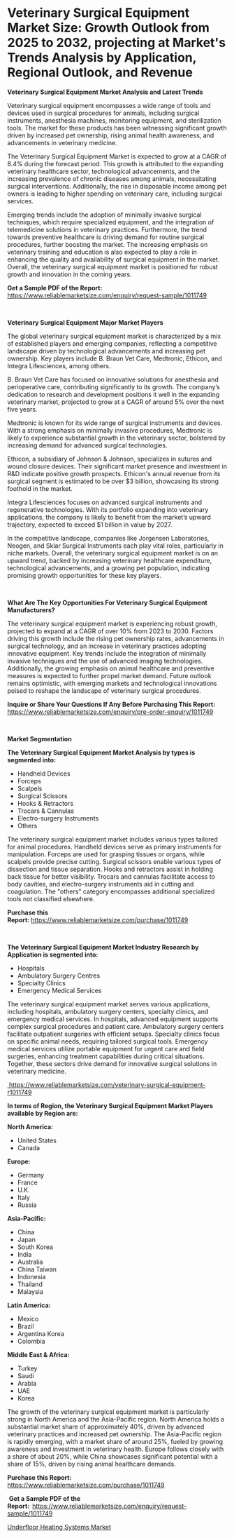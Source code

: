 <p><h1>Veterinary Surgical Equipment Market Size: Growth Outlook from 2025 to 2032, projecting at Market's Trends Analysis by Application, Regional Outlook, and Revenue</h1></p><p><strong>Veterinary Surgical Equipment Market Analysis and Latest Trends</strong></p>
<p><p>Veterinary surgical equipment encompasses a wide range of tools and devices used in surgical procedures for animals, including surgical instruments, anesthesia machines, monitoring equipment, and sterilization tools. The market for these products has been witnessing significant growth driven by increased pet ownership, rising animal health awareness, and advancements in veterinary medicine. </p><p>The Veterinary Surgical Equipment Market is expected to grow at a CAGR of 8.4% during the forecast period. This growth is attributed to the expanding veterinary healthcare sector, technological advancements, and the increasing prevalence of chronic diseases among animals, necessitating surgical interventions. Additionally, the rise in disposable income among pet owners is leading to higher spending on veterinary care, including surgical services.</p><p>Emerging trends include the adoption of minimally invasive surgical techniques, which require specialized equipment, and the integration of telemedicine solutions in veterinary practices. Furthermore, the trend towards preventive healthcare is driving demand for routine surgical procedures, further boosting the market. The increasing emphasis on veterinary training and education is also expected to play a role in enhancing the quality and availability of surgical equipment in the market. Overall, the veterinary surgical equipment market is positioned for robust growth and innovation in the coming years.</p></p>
<p><strong>Get a Sample PDF of the Report:&nbsp;</strong> <a href="https://www.reliablemarketsize.com/enquiry/request-sample/1011749?utm_campaign=2005&utm_medium=2&utm_source=Github&utm_content=ia&utm_term=07032025&utm_id=veterinary-surgical-equipment">https://www.reliablemarketsize.com/enquiry/request-sample/1011749</a></p>
<p>&nbsp;</p>
<p><strong>Veterinary Surgical Equipment Major Market Players</strong></p>
<p><p>The global veterinary surgical equipment market is characterized by a mix of established players and emerging companies, reflecting a competitive landscape driven by technological advancements and increasing pet ownership. Key players include B. Braun Vet Care, Medtronic, Ethicon, and Integra Lifesciences, among others.</p><p>B. Braun Vet Care has focused on innovative solutions for anesthesia and perioperative care, contributing significantly to its growth. The company’s dedication to research and development positions it well in the expanding veterinary market, projected to grow at a CAGR of around 5% over the next five years.</p><p>Medtronic is known for its wide range of surgical instruments and devices. With a strong emphasis on minimally invasive procedures, Medtronic is likely to experience substantial growth in the veterinary sector, bolstered by increasing demand for advanced surgical technologies.</p><p>Ethicon, a subsidiary of Johnson & Johnson, specializes in sutures and wound closure devices. Their significant market presence and investment in R&D indicate positive growth prospects. Ethicon's annual revenue from its surgical segment is estimated to be over $3 billion, showcasing its strong foothold in the market.</p><p>Integra Lifesciences focuses on advanced surgical instruments and regenerative technologies. With its portfolio expanding into veterinary applications, the company is likely to benefit from the market’s upward trajectory, expected to exceed $1 billion in value by 2027.</p><p>In the competitive landscape, companies like Jorgensen Laboratories, Neogen, and Sklar Surgical Instruments each play vital roles, particularly in niche markets. Overall, the veterinary surgical equipment market is on an upward trend, backed by increasing veterinary healthcare expenditure, technological advancements, and a growing pet population, indicating promising growth opportunities for these key players.</p></p>
<p>&nbsp;</p>
<p><strong>What Are The Key Opportunities For Veterinary Surgical Equipment Manufacturers?</strong></p>
<p><p>The veterinary surgical equipment market is experiencing robust growth, projected to expand at a CAGR of over 10% from 2023 to 2030. Factors driving this growth include the rising pet ownership rates, advancements in surgical technology, and an increase in veterinary practices adopting innovative equipment. Key trends include the integration of minimally invasive techniques and the use of advanced imaging technologies. Additionally, the growing emphasis on animal healthcare and preventive measures is expected to further propel market demand. Future outlook remains optimistic, with emerging markets and technological innovations poised to reshape the landscape of veterinary surgical procedures.</p></p>
<p><strong>Inquire or Share Your Questions If Any Before Purchasing This Report:</strong> <a href="https://www.reliablemarketsize.com/enquiry/pre-order-enquiry/1011749?utm_campaign=2005&utm_medium=2&utm_source=Github&utm_content=ia&utm_term=07032025&utm_id=veterinary-surgical-equipment">https://www.reliablemarketsize.com/enquiry/pre-order-enquiry/1011749</a></p>
<p>&nbsp;</p>
<p><strong>Market Segmentation</strong></p>
<p><strong>The Veterinary Surgical Equipment Market Analysis by types is segmented into:</strong></p>
<p><ul><li>Handheld Devices</li><li>Forceps</li><li>Scalpels</li><li>Surgical Scissors</li><li>Hooks & Retractors</li><li>Trocars & Cannulas</li><li>Electro-surgery Instruments</li><li>Others</li></ul></p>
<p><p>The veterinary surgical equipment market includes various types tailored for animal procedures. Handheld devices serve as primary instruments for manipulation. Forceps are used for grasping tissues or organs, while scalpels provide precise cutting. Surgical scissors enable various types of dissection and tissue separation. Hooks and retractors assist in holding back tissue for better visibility. Trocars and cannulas facilitate access to body cavities, and electro-surgery instruments aid in cutting and coagulation. The "others" category encompasses additional specialized tools not classified elsewhere.</p></p>
<p><strong>Purchase this Report:&nbsp;</strong><a href="https://www.reliablemarketsize.com/purchase/1011749?utm_campaign=2005&utm_medium=2&utm_source=Github&utm_content=ia&utm_term=07032025&utm_id=veterinary-surgical-equipment">https://www.reliablemarketsize.com/purchase/1011749</a></p>
<p>&nbsp;</p>
<p><strong>The Veterinary Surgical Equipment Market Industry Research by Application is segmented into:</strong></p>
<p><ul><li>Hospitals</li><li>Ambulatory Surgery Centres</li><li>Specialty Clinics</li><li>Emergency Medical Services</li></ul></p>
<p><p>The veterinary surgical equipment market serves various applications, including hospitals, ambulatory surgery centers, specialty clinics, and emergency medical services. In hospitals, advanced equipment supports complex surgical procedures and patient care. Ambulatory surgery centers facilitate outpatient surgeries with efficient setups. Specialty clinics focus on specific animal needs, requiring tailored surgical tools. Emergency medical services utilize portable equipment for urgent care and field surgeries, enhancing treatment capabilities during critical situations. Together, these sectors drive demand for innovative surgical solutions in veterinary medicine.</p></p>
<p><a href="https://www.reliablemarketsize.com/veterinary-surgical-equipment-r1011749?utm_campaign=2005&utm_medium=2&utm_source=Github&utm_content=ia&utm_term=07032025&utm_id=veterinary-surgical-equipment">&nbsp;https://www.reliablemarketsize.com/veterinary-surgical-equipment-r1011749</a></p>
<p><strong>In terms of Region, the Veterinary Surgical Equipment Market Players available by Region are:</strong></p>
<p>
    <p> <strong> North America: </strong>
        <ul>
            <li>United States</li>
            <li>Canada</li>
        </ul>
        </p> 
    <p> <strong> Europe: </strong>
        <ul>
            <li>Germany</li>
            <li>France</li>
            <li>U.K.</li>
            <li>Italy</li>
            <li>Russia</li>
        </ul>
        </p> 
    <p> <strong> Asia-Pacific: </strong>
        <ul>
            <li>China</li>
            <li>Japan</li>
            <li>South Korea</li>
            <li>India</li>
            <li>Australia</li>
            <li>China Taiwan</li>
            <li>Indonesia</li>
            <li>Thailand</li>
            <li>Malaysia</li>
        </ul>
        </p> 
    <p> <strong> Latin America: </strong>
        <ul>
            <li>Mexico</li>
            <li>Brazil</li>
            <li>Argentina Korea</li>
            <li>Colombia</li>
        </ul>
        </p> 
    <p> <strong> Middle East & Africa: </strong>
        <ul>
            <li>Turkey</li>
            <li>Saudi</li>
            <li>Arabia</li>
            <li>UAE</li>
            <li>Korea</li>
        </ul>
    </p>
    </p>
<p><p>The growth of the veterinary surgical equipment market is particularly strong in North America and the Asia-Pacific region. North America holds a substantial market share of approximately 40%, driven by advanced veterinary practices and increased pet ownership. The Asia-Pacific region is rapidly emerging, with a market share of around 25%, fueled by growing awareness and investment in veterinary health. Europe follows closely with a share of about 20%, while China showcases significant potential with a share of 15%, driven by rising animal healthcare demands.</p></p>
<p><strong>Purchase this Report: </strong><a href="https://www.reliablemarketsize.com/purchase/1011749?utm_campaign=2005&utm_medium=2&utm_source=Github&utm_content=ia&utm_term=07032025&utm_id=veterinary-surgical-equipment">https://www.reliablemarketsize.com/purchase/1011749</a></p>
<p>&nbsp;<strong>Get a Sample PDF of the Report:&nbsp;&nbsp;</strong><a href="https://www.reliablemarketsize.com/enquiry/request-sample/1011749?utm_campaign=2005&utm_medium=2&utm_source=Github&utm_content=ia&utm_term=07032025&utm_id=veterinary-surgical-equipment">https://www.reliablemarketsize.com/enquiry/request-sample/1011749</a></p>
<p><strong></strong></p>
<p><p><a href="https://github.com/lylyparadise/Market-Research-Report-List-6/blob/main/underfloor-heating-systems-market.md?utm_campaign=2005&utm_medium=2&utm_source=Github&utm_content=ia&utm_term=07032025&utm_id=veterinary-surgical-equipment">Underfloor Heating Systems Market</a></p></p>